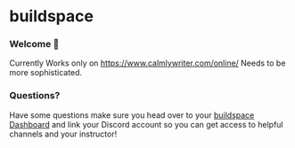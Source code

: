 # buildspace 
### Welcome 👋
Currently Works only on https://www.calmlywriter.com/online/
Needs to be more sophisticated.

### **Questions?**
Have some questions make sure you head over to your [buildspace Dashboard](https://buildspace.so/p/build-ai-writing-assistant-gpt3) and link your Discord account so you can get access to helpful channels and your instructor!
